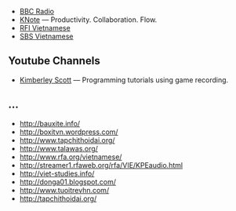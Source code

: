 - [BBC Radio](http://www.bbc.co.uk/radio/player/bbc_world_service)
- [KNote](http://knote.com/) — Productivity. Collaboration. Flow.
- [RFI Vietnamese](http://95.81.155.3/2584/rfi_en_vietnamien/rfivietnamien.mp3)
- [SBS Vietnamese](http://feeds.feedburner.com/vietnamese)

## Youtube Channels

- [Kimberley Scott](https://www.youtube.com/channel/UCKqnDY-A2QkgxxN6Z5bjmNQ/playlists) — Programming tutorials using game recording.


## …

- http://bauxite.info/
- http://boxitvn.wordpress.com/
- http://www.tapchithoidai.org/
- http://www.talawas.org/
- http://www.rfa.org/vietnamese/
- http://streamer1.rfaweb.org/rfa/VIE/KPEaudio.html
- http://viet-studies.info/
- http://donga01.blogspot.com/
- http://www.tuoitrevhn.com/
- http://tapchithoidai.org/
